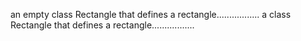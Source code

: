 an empty class Rectangle that defines a rectangle.................
a class Rectangle that defines a rectangle.................
